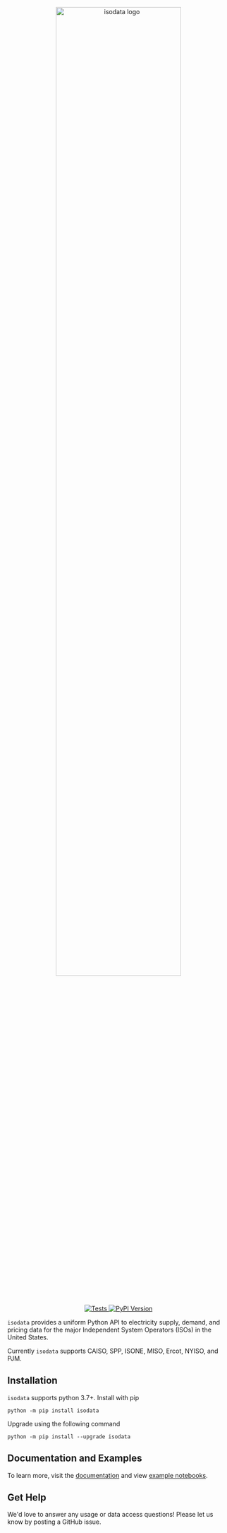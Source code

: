 <p align="center">
<img width=75% src="https://github.com/kmax12/isodata/raw/75f0161f50466d4a13e01b57a695ac2a22fc0ca9/isodata-header.png" alt="isodata logo" />
</p>

<p align="center">
    <a href="https://github.com/kmax12/isodata/actions?query=branch%3Amain+workflow%3ATests" target="_blank">
        <img src="https://github.com/kmax12/isodata/workflows/Tests/badge.svg?branch=main" alt="Tests" />
    </a>
    <a href="https://badge.fury.io/py/isodata" target="_blank">
        <img src="https://badge.fury.io/py/isodata.svg?maxAge=2592000" alt="PyPI Version" />
    </a>
</p>

`isodata` provides a uniform Python API to electricity supply, demand, and pricing data for the major Independent System Operators (ISOs) in the United States.

Currently `isodata` supports CAISO, SPP, ISONE, MISO, Ercot, NYISO, and PJM.

## Installation

`isodata` supports python 3.7+. Install with pip

```
python -m pip install isodata
```

Upgrade using the following command

```
python -m pip install --upgrade isodata
```

## Documentation and Examples

To learn more, visit the [documentation](https://docs.gridstatus.io/) and view [example notebooks](https://docs.gridstatus.io/en/latest/Examples/index.html).

## Get Help

We'd love to answer any usage or data access questions! Please let us know by posting a GitHub issue.
